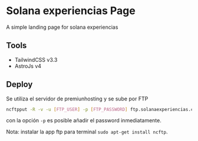 # Solana experiencias Page

A simple landing page for solana experiencias

## Tools
- TailwindCSS v3.3
- AstroJs v4

## Deploy

Se utiliza el servidor de premiunhosting y se sube por FTP

```bash
ncftpput -R -v -u [FTP_USER] -p [FTP_PASSWORD] ftp.solanaexperiencias.cl /public_html ./dist/*
```

con la opción `-p` es posible añadir el password inmediatamente.

Nota: instalar la app ftp para terminal `sudo apt-get install ncftp`.